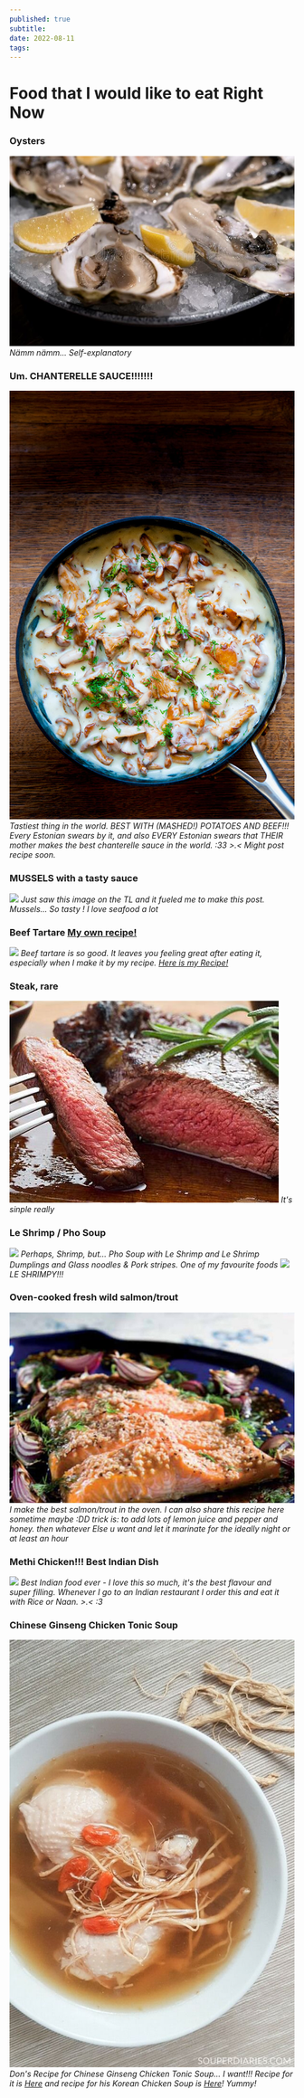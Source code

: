 ```yaml
---
published: true
subtitle:
date: 2022-08-11
tags:
---
```



# Food that I would like to eat Right Now

### Oysters
![](/images/oysters.png)
*Nämm nämm... Self-explanatory*

### Um. CHANTERELLE SAUCE!!!!!!!
![](/images/chanterellesauce.png)
*Tastiest thing in the world. BEST WITH (MASHED!) POTATOES AND BEEF!!! Every Estonian swears by it, and also EVERY Estonian swears that THEIR mother makes the best chanterelle sauce in the world. :33 >.< Might post recipe soon.*

### MUSSELS with a tasty sauce
![](/images/musselsinsauce.png) 
*Just saw this image on the TL and it fueled me to make this post. Mussels... So tasty ! I love seafood a lot*

### Beef Tartare [My own recipe!](https://leili.netlify.app/journal/2022-08-esoteric-beef-tartare/) 
![](/images/beeftartare.png) *Beef tartare is so good. It leaves you feeling great after eating it, especially when I make it by my recipe. [Here is my Recipe!](https://leili.netlify.app/journal/2022-08-esoteric-beef-tartare/)*

### Steak, rare
![](/images/steakrare.png) 
*It's sinple really*

### Le Shrimp / Pho Soup

![](/images/pholovers.png) 
*Perhaps, Shrimp, but... Pho Soup with Le Shrimp and Le Shrimp Dumplings and Glass noodles & Pork stripes. One of my favourite foods*
![](/images/leshrimp.png)
*LE SHRIMPY!!!*

### Oven-cooked fresh wild salmon/trout
![](/images/ovensalmon.png)
*I make the best salmon/trout in the oven. I can also share this recipe here sometime maybe :DD trick is: to add lots of lemon juice and pepper and honey. then whatever Else u want and let it marinate for the ideally night or at least an hour*

### Methi Chicken!!! Best Indian Dish

![](/images/methichicken.png)
*Best Indian food ever - I love this so much, it's the best flavour and super filling. Whenever I go to an Indian restaurant I order this and eat it with Rice or Naan. >.< :3*

### Chinese Ginseng Chicken Tonic Soup

![](/images/chickensoup.png)
*Don's Recipe for Chinese Ginseng Chicken Tonic Soup... I want!!! Recipe for it is [Here](https://remiliaexocore.netlify.app/journal/chinese-ginseng-chicken-tonic-soup/) and recipe for his Korean Chicken Soup is [Here](https://remiliaexocore.netlify.app/journal/korean-ginseng-chicken-soup/)! Yummy!*
